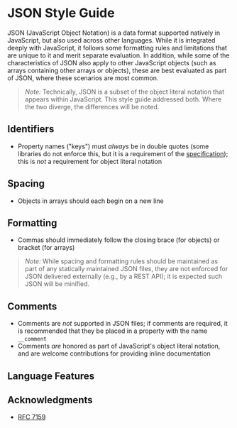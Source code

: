# JSON Style Guide

JSON (JavaScript Object Notation) is a data format supported natively in JavaScript, but also used across other languages. While it is integrated deeply with JavaScript, it follows some formatting rules and limitations that are unique to it and merit separate evaluation. In addition, while some of the characteristics of JSON also apply to other JavaScript objects (such as arrays containing other arrays or objects), these are best evaluated as part of JSON, where these scenarios are most common.

> *Note:* Technically, JSON is a subset of the object literal notation that appears within JavaScript. This style guide addressed both. Where the two diverge, the differences will be noted.

## Identifiers
- Property names ("keys") must *always* be in double quotes (some libraries do not enforce this, but it is a requirement of the [specification](http://tools.ietf.org/html/rfc7159)); this is *not* a requirement for object literal notation

## Spacing
- Objects in arrays should each begin on a new line

## Formatting
- Commas should immediately follow the closing brace (for objects) or bracket (for arrays)

> *Note:* While spacing and formatting rules should be maintained as part of any statically maintained JSON files, they are not enforced for JSON delivered externally (e.g., by a REST API); it is expected such JSON will be minified.

## Comments
- Comments are *not* supported in JSON files; if comments are required, it is recommended that they be placed in a property with the name `__comment`
- Comments *are* honored as part of JavaScript's object literal notation, and are welcome contributions for providing inline documentation

## Language Features

## Acknowledgments
- [RFC 7159](http://tools.ietf.org/html/rfc7159)